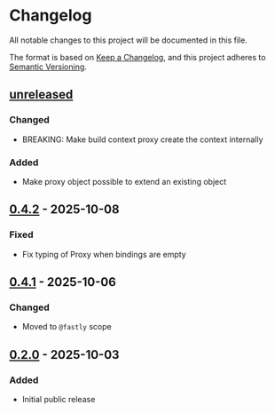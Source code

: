 # Changelog

All notable changes to this project will be documented in this file.

The format is based on [Keep a Changelog](https://keepachangelog.com/en/1.0.0/),
and this project adheres to [Semantic Versioning](https://semver.org/spec/v2.0.0.html).

## [unreleased]

### Changed

- BREAKING: Make build context proxy create the context internally

### Added

- Make proxy object possible to extend an existing object

## [0.4.2] - 2025-10-08

### Fixed

- Fix typing of Proxy when bindings are empty

## [0.4.1] - 2025-10-06

### Changed

- Moved to `@fastly` scope

## [0.2.0] - 2025-10-03

### Added

- Initial public release

[unreleased]: https://github.com/fastly/compute-js-context/compare/v0.4.2...HEAD
[0.4.2]: https://github.com/fastly/compute-js-context/compare/v0.4.1...v0.4.2
[0.4.1]: https://github.com/fastly/compute-js-context/compare/v0.2.0...v0.4.1
[0.2.0]: https://github.com/fastly/compute-js-context/releases/tag/v0.2.0
